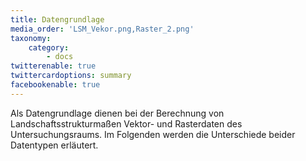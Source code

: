 ```yaml
---
title: Datengrundlage
media_order: 'LSM_Vekor.png,Raster_2.png'
taxonomy:
    category:
        - docs
twitterenable: true
twittercardoptions: summary
facebookenable: true
---
```


Als Datengrundlage dienen bei der Berechnung von Landschaftsstrukturmaßen Vektor- und Rasterdaten des Untersuchungsraums. Im Folgenden werden die Unterschiede beider Datentypen erläutert.

